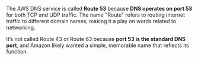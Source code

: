 The AWS DNS service is called **Route 53** because **DNS operates on port 53** for both TCP and UDP traffic. The name "Route" refers to routing internet traffic to different domain names, making it a play on words related to networking.

It’s not called Route 43 or Route 63 because **port 53 is the standard DNS port**, and Amazon likely wanted a simple, memorable name that reflects its function.
